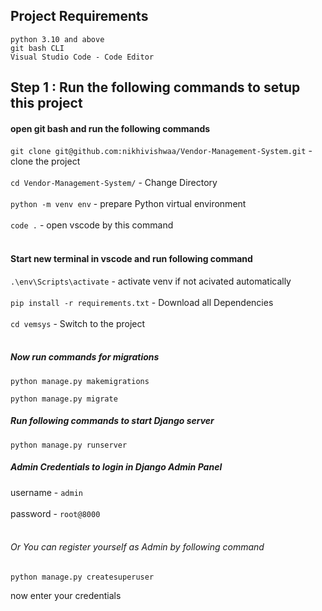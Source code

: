 
## Project Requirements

`python 3.10 and above`<br>
`git bash CLI`<br>
`Visual Studio Code - Code Editor`<br>

## Step 1 : Run the following commands to setup this project

#### open git bash and run the following commands

`git clone git@github.com:nikhivishwaa/Vendor-Management-System.git` - clone the project<br><br>
`cd Vendor-Management-System/` - Change Directory <br><br>
`python -m venv env` - prepare Python virtual environment<br><br>
`code .` - open vscode by this command<br><br>

#### Start new terminal in vscode and run following command
`.\env\Scripts\activate` - activate venv if not acivated automatically <br><br>
`pip install -r requirements.txt` - Download all Dependencies<br><br>
`cd vemsys` - Switch to the project<br><br>

##### Now run commands for migrations
```
python manage.py makemigrations
```
```
python manage.py migrate
```

##### Run following commands to start Django server

```
python manage.py runserver
```

##### Admin Credentials to login in Django Admin Panel

username - `admin`<br><br>
password - `root@8000`<br><br>

###### Or You can register yourself as Admin by following command

```
python manage.py createsuperuser
```

<p>now enter your credentials</p>